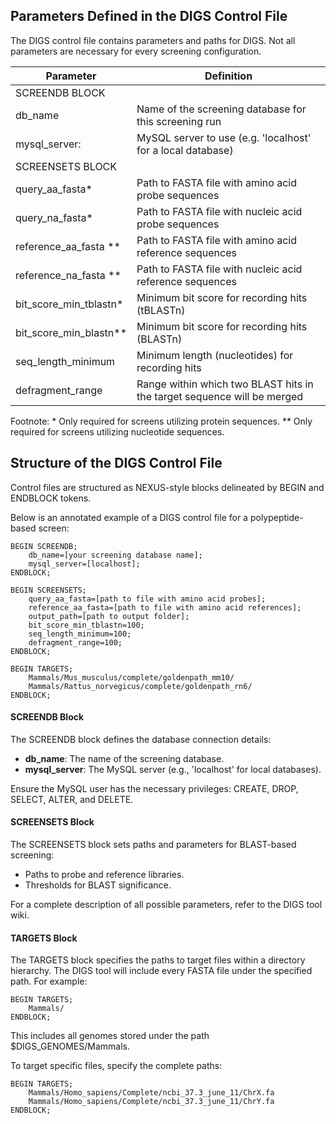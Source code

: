 ## Parameters Defined in the DIGS Control File

The DIGS control file contains parameters and paths for DIGS. Not all parameters are necessary for every screening configuration. 

| Parameter | Definition |
|---|---|
| SCREENDB BLOCK |  |
| db_name | Name of the screening database for this screening run |
| mysql_server: | MySQL server to use (e.g. 'localhost' for a local database) |
| SCREENSETS BLOCK |  |
| query_aa_fasta* | Path to FASTA file with amino acid probe sequences |
| query_na_fasta* | Path to FASTA file with nucleic acid probe sequences |
| reference_aa_fasta ** | Path to FASTA file with amino acid reference sequences |
| reference_na_fasta ** | Path to FASTA file with nucleic acid reference sequences |
| bit_score_min_tblastn* | Minimum bit score for recording hits (tBLASTn) |
| bit_score_min_blastn** | Minimum bit score for recording hits (BLASTn) |
| seq_length_minimum | Minimum length (nucleotides) for recording hits  |
| defragment_range| Range within which two BLAST hits in the target sequence will be merged  |

Footnote: * Only required for screens utilizing protein sequences. ** Only required for screens utilizing nucleotide sequences.


## Structure of the DIGS Control File

Control files are structured as NEXUS-style blocks delineated by BEGIN and ENDBLOCK tokens.

Below is an annotated example of a DIGS control file for a polypeptide-based screen:

```
BEGIN SCREENDB;
    db_name=[your screening database name];
    mysql_server=[localhost];
ENDBLOCK;

BEGIN SCREENSETS;
    query_aa_fasta=[path to file with amino acid probes];
    reference_aa_fasta=[path to file with amino acid references];
    output_path=[path to output folder];
    bit_score_min_tblastn=100;
    seq_length_minimum=100;
    defragment_range=100;
ENDBLOCK;

BEGIN TARGETS;
    Mammals/Mus_musculus/complete/goldenpath_mm10/
    Mammals/Rattus_norvegicus/complete/goldenpath_rn6/
ENDBLOCK;
```

#### SCREENDB Block

The SCREENDB block defines the database connection details:

- **db_name**: The name of the screening database.
- **mysql_server**: The MySQL server (e.g., 'localhost' for local databases).

Ensure the MySQL user has the necessary privileges: CREATE, DROP, SELECT, ALTER, and DELETE.

#### SCREENSETS Block

The SCREENSETS block sets paths and parameters for BLAST-based screening:

- Paths to probe and reference libraries.
- Thresholds for BLAST significance.

For a complete description of all possible parameters, refer to the DIGS tool wiki.

#### TARGETS Block

The TARGETS block specifies the paths to target files within a directory hierarchy. The DIGS tool will include every FASTA file under the specified path. For example:

```
BEGIN TARGETS;
    Mammals/
ENDBLOCK;
```

This includes all genomes stored under the path $DIGS_GENOMES/Mammals.

To target specific files, specify the complete paths:


```
BEGIN TARGETS;
    Mammals/Homo_sapiens/Complete/ncbi_37.3_june_11/ChrX.fa
    Mammals/Homo_sapiens/Complete/ncbi_37.3_june_11/ChrY.fa
ENDBLOCK;
```
